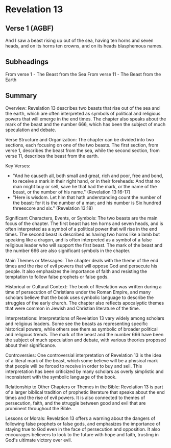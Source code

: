 # Revelation 13

## Verse 1 (AGBF)

And I saw a beast rising up out of the sea, having ten horns and seven heads, and on its horns ten crowns, and on its heads blasphemous names.

## Subheadings

From verse 1 - The Beast from the Sea
From verse 11 - The Beast from the Earth

## Summary

Overview:
Revelation 13 describes two beasts that rise out of the sea and the earth, which are often interpreted as symbols of political and religious powers that will emerge in the end times. The chapter also speaks about the mark of the beast and the number 666, which has been the subject of much speculation and debate.

Verse Structure and Organization:
The chapter can be divided into two sections, each focusing on one of the two beasts. The first section, from verse 1, describes the beast from the sea, while the second section, from verse 11, describes the beast from the earth.

Key Verses:
- "And he causeth all, both small and great, rich and poor, free and bond, to receive a mark in their right hand, or in their foreheads: And that no man might buy or sell, save he that had the mark, or the name of the beast, or the number of his name." (Revelation 13:16-17)
- "Here is wisdom. Let him that hath understanding count the number of the beast: for it is the number of a man; and his number is Six hundred threescore and six." (Revelation 13:18)

Significant Characters, Events, or Symbols:
The two beasts are the main focus of the chapter. The first beast has ten horns and seven heads, and is often interpreted as a symbol of a political power that will rise in the end times. The second beast is described as having two horns like a lamb but speaking like a dragon, and is often interpreted as a symbol of a false religious leader who will support the first beast. The mark of the beast and the number 666 are also significant symbols in the chapter.

Main Themes or Messages:
The chapter deals with the theme of the end times and the rise of evil powers that will oppose God and persecute his people. It also emphasizes the importance of faith and resisting the temptation to follow false prophets or false gods.

Historical or Cultural Context:
The book of Revelation was written during a time of persecution of Christians under the Roman Empire, and many scholars believe that the book uses symbolic language to describe the struggles of the early church. The chapter also reflects apocalyptic themes that were common in Jewish and Christian literature of the time.

Interpretations:
Interpretations of Revelation 13 vary widely among scholars and religious leaders. Some see the beasts as representing specific historical powers, while others see them as symbolic of broader political and religious trends. The mark of the beast and the number 666 have been the subject of much speculation and debate, with various theories proposed about their significance.

Controversies:
One controversial interpretation of Revelation 13 is the idea of a literal mark of the beast, which some believe will be a physical mark that people will be forced to receive in order to buy and sell. This interpretation has been criticized by many scholars as overly simplistic and inconsistent with the symbolic language of the book.

Relationship to Other Chapters or Themes in the Bible:
Revelation 13 is part of a larger biblical tradition of prophetic literature that speaks about the end times and the rise of evil powers. It is also connected to themes of persecution, faith, and the struggle between good and evil that are prominent throughout the Bible.

Lessons or Morals:
Revelation 13 offers a warning about the dangers of following false prophets or false gods, and emphasizes the importance of staying true to God even in the face of persecution and opposition. It also encourages believers to look to the future with hope and faith, trusting in God's ultimate victory over evil.